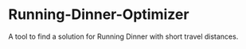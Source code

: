 # Running-Dinner-Optimizer
A tool to find a solution for Running Dinner with short travel distances.
